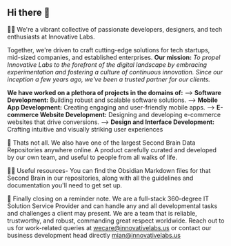 
## Hi there 👋

🙋‍♀️ We're a vibrant collective of passionate developers, designers, and tech enthusiasts at Innovative Labs.

Together, we're driven to craft cutting-edge solutions for tech startups, mid-sized companies, and established enterprises.
**Our mission:** _To propel Innovative Labs to the forefront of the digital landscape by embracing experimentation and fostering a culture of continuous innovation._
_Since our inception a few years ago, we've been a trusted partner for our clients._

**We have worked on a plethora of projects in the domains of:**
  --> **Software Development:** Building robust and scalable software solutions.
  --> **Mobile App Development:** Creating engaging and user-friendly mobile apps.
  --> **E-commerce Website Development:** Designing and developing e-commerce websites that drive conversions.
  --> **Design and Interface Development:** Crafting intuitive and visually striking user experiences
  
🌈 Thats not all. We also have one of the largest Second Brain Data Repositories anywhere online. 
A product carefully curated and developed by our own team, and useful to people from all walks of life.

👩‍💻 Useful resources- You can find the Obsidian Markdown files for that Second Brain in our repositories, along with all the guidelines and documentation you'll need to get set up.

🧙  Finally closing on a reminder note. We are a full-stack 360-degree IT Solution Service Provider and can handle any and all developmental tasks and challenges a client may present.
We are a team that is reliable, trustworthy, and robust, commanding great respect worldwide.
Reach out to us for work-related queries at wecare@innovativelabs.us or contact our business development head directly mian@innovativelabs.us
